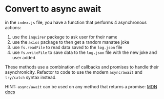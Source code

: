# Convert to async await

in the `index.js` file, you have a function that performs 4 asynchronous actions:

1. use the `inquirer` package to ask user for their name
2. use the `axios` package to then get a random manatee joke
3. use `fs.readFile` to read data saved to the `log.json` file
4. use `fs.writeFile` to save data to the `log.json` file with the new joke and user added.

These methods use a combination of callbacks and promises to handle their asynchronicity.  Refactor to code to use the modern `async/await` and `try/catch` syntax instead.

HINT: `async/await` can be used on any method that returns a promise: [MDN docs](https://developer.mozilla.org/en-US/docs/Web/JavaScript/Reference/Statements/async_function)